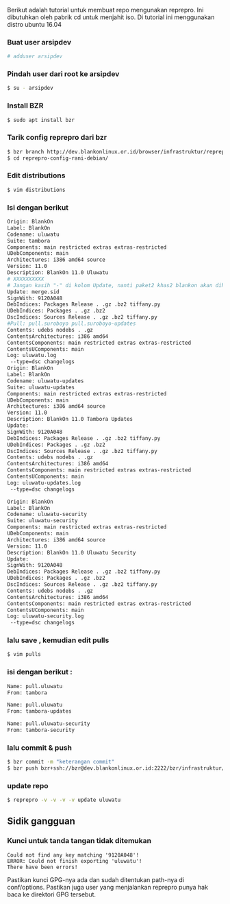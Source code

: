 Berikut adalah tutorial untuk membuat repo mengunakan reprepro. Ini dibutuhkan oleh pabrik cd untuk menjahit iso.  Di tutorial ini menggunakan distro ubuntu 16.04

### Buat user arsipdev
```sh
# adduser arsipdev
```
### Pindah user dari root ke arsipdev
```sh
$ su - arsipdev
```
### Install BZR
```sh
$ sudo apt install bzr
```
### Tarik config reprepro dari bzr 
```sh
$ bzr branch http://dev.blankonlinux.or.id/browser/infrastruktur/reprepro-config-rani-debian
$ cd reprepro-config-rani-debian/
```

### Edit distributions
```sh
$ vim distributions
```
### Isi dengan berikut 
```sh
Origin: BlankOn
Label: BlankOn
Codename: uluwatu
Suite: tambora
Components: main restricted extras extras-restricted
UDebComponents: main
Architectures: i386 amd64 source
Version: 11.0
Description: BlankOn 11.0 Uluwatu
# XXXXXXXXXX
# Jangan kasih "-" di kolom Update, nanti paket2 khas2 blankon akan dihapus
Update: merge.sid
SignWith: 9120A048
DebIndices: Packages Release . .gz .bz2 tiffany.py
UDebIndices: Packages . .gz .bz2
DscIndices: Sources Release . .gz .bz2 tiffany.py
#Pull: pull.suroboyo pull.suroboyo-updates
Contents: udebs nodebs . .gz
ContentsArchitectures: i386 amd64
ContentsComponents: main restricted extras extras-restricted
ContentsUComponents: main
Log: uluwatu.log
 --type=dsc changelogs
Origin: BlankOn
Label: BlankOn
Codename: uluwatu-updates
Suite: uluwatu-updates
Components: main restricted extras extras-restricted
UDebComponents: main
Architectures: i386 amd64 source
Version: 11.0
Description: BlankOn 11.0 Tambora Updates
Update:
SignWith: 9120A048
DebIndices: Packages Release . .gz .bz2 tiffany.py
UDebIndices: Packages . .gz .bz2
DscIndices: Sources Release . .gz .bz2 tiffany.py
Contents: udebs nodebs . .gz
ContentsArchitectures: i386 amd64
ContentsComponents: main restricted extras extras-restricted
ContentsUComponents: main
Log: uluwatu-updates.log
 --type=dsc changelogs

Origin: BlankOn
Label: BlankOn
Codename: uluwatu-security
Suite: uluwatu-security
Components: main restricted extras extras-restricted
UDebComponents: main
Architectures: i386 amd64 source
Version: 11.0
Description: BlankOn 11.0 Uluwatu Security
Update:
SignWith: 9120A048
DebIndices: Packages Release . .gz .bz2 tiffany.py
UDebIndices: Packages . .gz .bz2
DscIndices: Sources Release . .gz .bz2 tiffany.py
Contents: udebs nodebs . .gz
ContentsArchitectures: i386 amd64
ContentsComponents: main restricted extras extras-restricted
ContentsUComponents: main
Log: uluwatu-security.log
 --type=dsc changelogs
```
### lalu save , kemudian edit pulls
```sh
$ vim pulls
```
### isi dengan berikut : 
```sh
Name: pull.uluwatu
From: tambora

Name: pull.uluwatu
From: tambora-updates

Name: pull.uluwatu-security
From: tambora-security
```
### lalu commit & push
```sh
$ bzr commit -m "keterangan commit"
$ bzr push bzr+ssh://bzr@dev.blankonlinux.or.id:2222/bzr/infrastruktur//reprepro-config-rani-debian
```

### update repo 
```sh
$ reprepro -v -v -v -v update uluwatu
```


## Sidik gangguan

### Kunci untuk tanda tangan tidak ditemukan

```
Could not find any key matching '9120A048'!
ERROR: Could not finish exporting 'uluwatu'!
There have been errors!
```

Pastikan kunci GPG-nya ada dan sudah ditentukan path-nya di conf/options. Pastikan juga user yang menjalankan reprepro punya hak baca ke direktori GPG tersebut.
